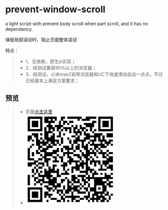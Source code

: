 # prevent-window-scroll

a light script with prevent body scroll when part scroll, and it has no dependancy.

弹层局部滚动时，阻止页面整体滚动

特点：
> * 1、无依赖，原生js实现；
> * 2、经测试兼容90%以上的浏览器；
> * 3、经测试，小米max2自带浏览器和UC下快速滑动会动一点点，不过已经基本上满足方案要求；

## 预览
> * 页面[点击这里](https://yangyuji.github.io/prevent-window-scroll/demo.html)
> * ![扫描二维码](https://github.com/yangyuji/prevent-window-scroll/blob/master/qrcode.png)